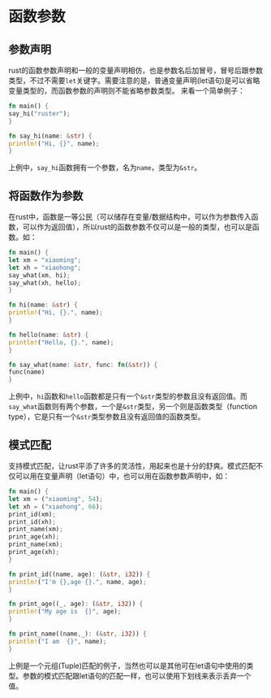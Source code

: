 # 函数参数
## 参数声明
  rust的函数参数声明和一般的变量声明相仿，也是参数名后加冒号，冒号后跟参数类型，不过不需要`let`关键字。需要注意的是，普通变量声明(let语句)是可以省略变量类型的，而函数参数的声明则不能省略参数类型。
  来看一个简单例子：
  
  ```rust
fn main() {
  say_hi("ruster");
}

fn say_hi(name: &str) {
  println!("Hi, {}", name);
}
  ```
  
  上例中，`say_hi`函数拥有一个参数，名为`name`，类型为`&str`。

## 将函数作为参数
  在rust中，函数是一等公民（可以储存在变量/数据结构中，可以作为参数传入函数，可以作为返回值），所以rust的函数参数不仅可以是一般的类型，也可以是函数。如：
  
  ```rust
fn main() {
  let xm = "xiaoming";
  let xh = "xiaohong";
  say_what(xm, hi);
  say_what(xh, hello);
}

fn hi(name: &str) {
  println!("Hi, {}.", name);
}

fn hello(name: &str) {
  println!("Hello, {}.", name);
}

fn say_what(name: &str, func: fn(&str)) {
  func(name)
}
  ```
  
  上例中，`hi`函数和`hello`函数都是只有一个`&str`类型的参数且没有返回值。而`say_what`函数则有两个参数，一个是`&str`类型，另一个则是函数类型（function type），它是只有一个`&str`类型参数且没有返回值的函数类型。

## 模式匹配
  支持模式匹配，让rust平添了许多的灵活性，用起来也是十分的舒爽。模式匹配不仅可以用在变量声明（let语句）中，也可以用在函数参数声明中，如：
  
  ```rust
fn main() {
  let xm = ("xiaoming", 54);
  let xh = ("xiaohong", 66);
  print_id(xm);
  print_id(xh);
  print_name(xm);
  print_age(xh);
  print_name(xm);
  print_age(xh);
}

fn print_id((name, age): (&str, i32)) {
  println!("I'm {},age {}.", name, age);
}

fn print_age((_, age): (&str, i32)) {
  println!("My age is  {}", age);
}

fn print_name((name,_): (&str, i32)) {
  println!("I am  {}", name);
}
  ```
  
  上例是一个元组(Tuple)匹配的例子，当然也可以是其他可在let语句中使用的类型。参数的模式匹配跟let语句的匹配一样，也可以使用下划线来表示丢弃一个值。

